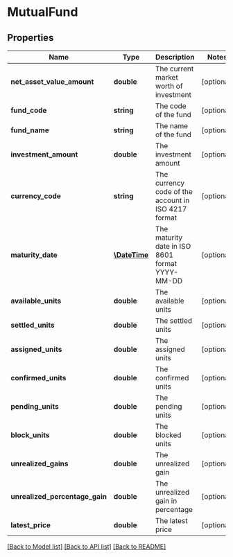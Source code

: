 # MutualFund

## Properties
Name | Type | Description | Notes
------------ | ------------- | ------------- | -------------
**net_asset_value_amount** | **double** | The current market worth of investment | [optional] 
**fund_code** | **string** | The code of the fund | [optional] 
**fund_name** | **string** | The name of the fund | [optional] 
**investment_amount** | **double** | The investment amount | [optional] 
**currency_code** | **string** | The currency code of the account in ISO 4217 format | [optional] 
**maturity_date** | [**\DateTime**](\DateTime.md) | The maturity date in ISO 8601 format YYYY-MM-DD | [optional] 
**available_units** | **double** | The available units | [optional] 
**settled_units** | **double** | The settled units | [optional] 
**assigned_units** | **double** | The assigned units | [optional] 
**confirmed_units** | **double** | The confirmed units | [optional] 
**pending_units** | **double** | The pending units | [optional] 
**block_units** | **double** | The blocked units | [optional] 
**unrealized_gains** | **double** | The unrealized gain | [optional] 
**unrealized_percentage_gain** | **double** | The unrealized gain in percentage | [optional] 
**latest_price** | **double** | The latest price | [optional] 

[[Back to Model list]](../../README.md#documentation-for-models) [[Back to API list]](../../README.md#documentation-for-api-endpoints) [[Back to README]](../../README.md)

